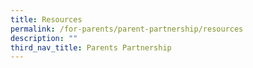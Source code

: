 ```yaml
---
title: Resources
permalink: /for-parents/parent-partnership/resources
description: ""
third_nav_title: Parents Partnership
---
```

